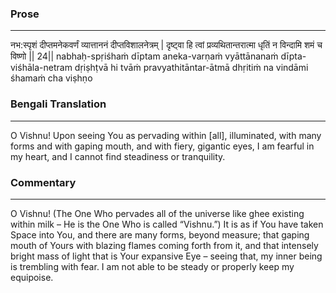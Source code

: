 ### Prose 
 --- 
नभ:स्पृशं दीप्तमनेकवर्णं
व्यात्ताननं दीप्तविशालनेत्रम् |
दृष्ट्वा हि त्वां प्रव्यथितान्तरात्मा
धृतिं न विन्दामि शमं च विष्णो || 24||
nabhaḥ-spṛiśhaṁ dīptam aneka-varṇaṁ
vyāttānanaṁ dīpta-viśhāla-netram
dṛiṣhṭvā hi tvāṁ pravyathitāntar-ātmā
dhṛitiṁ na vindāmi śhamaṁ cha viṣhṇo

### Bengali Translation 
 --- 
O Vishnu! Upon seeing You as pervading within [all], illuminated, with many forms and with gaping mouth, and with fiery, gigantic eyes, I am fearful in my heart, and I cannot find steadiness or tranquility.

### Commentary 
 --- 
O Vishnu! (The One Who pervades all of the universe like ghee existing within milk – He is the One Who is called “Vishnu.”) It is as if You have taken Space into You, and there are many forms, beyond measure; that gaping mouth of Yours with blazing flames coming forth from it, and that intensely bright mass of light that is Your expansive Eye – seeing that, my inner being is trembling with fear. I am not able to be steady or properly keep my equipoise. 